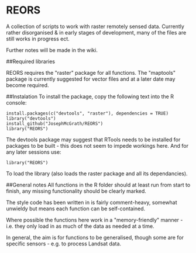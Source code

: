 REORS
=====

A collection of scripts to work with raster remotely sensed data. Currently rather disorganised & in early stages of development, many of the files are still works in progress ect.

Further notes will be made in the wiki.

##Required libraries

REORS requires the "raster" package for all functions. The "maptools" package is currently suggested for vector files and at a later date may become required.

##Instalation
To install the package, copy the following text into the R console:

    install.packages(c("devtools", "raster"), dependencies = TRUE)
    library("devtools")
    install_github("JosephMcGrath/REORS")
    library("REORS")
The devtools package may suggest that RTools needs to be installed for packages to be built - this does not seem to impede workings here. And for any later sessions use:

    library("REORS")
To load the library (also loads the raster package and all its dependancies).

##General notes
All functions in the R folder should at least run from start to finish, any missing functionality should be clearly marked.

The style code has been written in is fairly comment-heavy, somewhat unwieldy but means each function can be self-contained.

Where possible the functions here work in a "memory-friendly" manner - i.e. they only load in as much of the data as needed at a time.

In general, the aim is for functions to be generalised, though some are for specific sensors - e.g. to process Landsat data.
